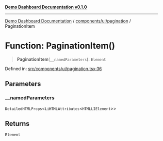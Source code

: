 [**Demo Dashboard Documentation v0.1.0**](../../../../README.md)

***

[Demo Dashboard Documentation](../../../../modules.md) / [components/ui/pagination](../README.md) / PaginationItem

# Function: PaginationItem()

> **PaginationItem**(`__namedParameters`): `Element`

Defined in: [src/components/ui/pagination.tsx:36](https://github.com/quanggdungg0609/demo-dashboard/blob/b55cc6ef037a292ef4b8bf41b596e28cace15611/src/components/ui/pagination.tsx#L36)

## Parameters

### \_\_namedParameters

`DetailedHTMLProps`\<`LiHTMLAttributes`\<`HTMLLIElement`\>\>

## Returns

`Element`
